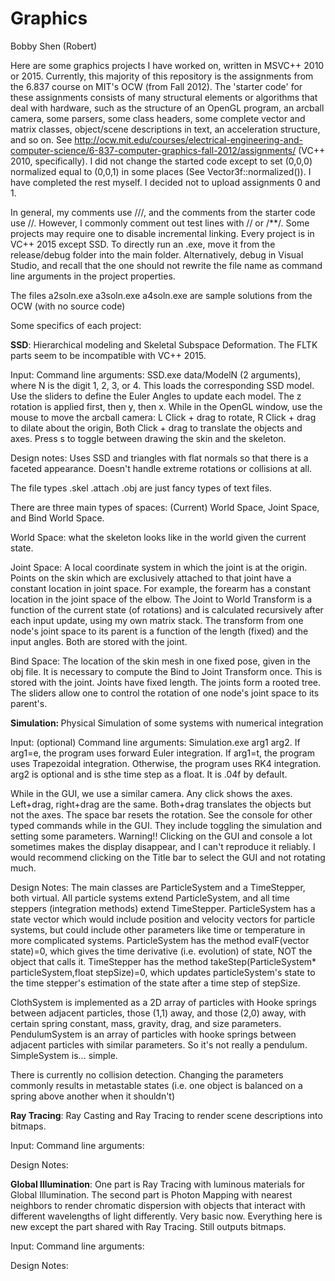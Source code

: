 # Graphics

Bobby Shen (Robert)

Here are some graphics projects I have worked on, written in MSVC++ 2010 or 2015. Currently, this majority of this repository is the assignments from the 6.837 course on MIT's OCW (from Fall 2012). The 'starter code' for these assignments consists of many structural elements or algorithms that deal with hardware, such as the structure of an OpenGL program, an arcball camera, some parsers, some class headers, some complete vector and matrix classes, object/scene descriptions in text, an acceleration structure, and so on. See http://ocw.mit.edu/courses/electrical-engineering-and-computer-science/6-837-computer-graphics-fall-2012/assignments/ (VC++ 2010, specifically). I did not change the started code except to set (0,0,0) normalized equal to (0,0,1) in some places (See Vector3f::normalized()). I have completed the rest myself. I decided not to upload assignments 0 and 1.

In general, my comments use ///, and the comments from the starter code use //. However, I commonly comment out test lines with // or /**/. Some projects may require one to disable incremental linking. Every project is in VC++ 2015 except SSD. To directly run an .exe, move it from the release/debug folder into the main folder. Alternatively, debug in Visual Studio, and recall that the one should not rewrite the file name as command line arguments in the project properties.

The files a2soln.exe a3soln.exe a4soln.exe are sample solutions from the OCW (with no source code)

Some specifics of each project:

<b>SSD</b>: Hierarchical modeling and Skeletal Subspace Deformation. The FLTK parts seem to be incompatible with VC++ 2015.

Input: Command line arguments: SSD.exe data/ModelN (2 arguments), where N is the digit 1, 2, 3, or 4. This loads the corresponding SSD model. Use the sliders to define the Euler Angles to update each model. The z rotation is applied first, then y, then x. While in the OpenGL window, use the mouse to move the arcball camera: L Click + drag to rotate, R Click + drag to dilate about the origin, Both Click + drag to translate the objects and axes. Press s to toggle between drawing the skin and the skeleton.

Design notes: Uses SSD and triangles with flat normals so that there is a faceted appearance. Doesn't handle extreme rotations or collisions at all.

The file types .skel .attach .obj are just fancy types of text files.

There are three main types of spaces: (Current) World Space, Joint Space, and Bind World Space. 

World Space: what the skeleton looks like in the world given the current state. 

Joint Space: A local coordinate system in which the joint is at the origin. Points on the skin which are exclusively attached to that joint have a constant location in joint space. For example, the forearm has a constant location in the joint space of the elbow. The Joint to World Transform is a function of the current state (of rotations) and is calculated recursively after each input update, using my own matrix stack. The transform from one node's joint space to its parent is a function of the length (fixed) and the input angles. Both are stored with the joint.

Bind Space: The location of the skin mesh in one fixed pose, given in the obj file. It is necessary to compute the Bind to Joint Transform once. This is stored with the joint.
Joints have fixed length. The joints form a rooted tree. The sliders allow one to control the rotation of one node's joint space to its parent's. 

<b>Simulation: </b> Physical Simulation of some systems with numerical integration

Input: (optional)
Command line arguments: Simulation.exe arg1 arg2. If arg1=e, the program uses forward Euler integration. If arg1=t, the program uses Trapezoidal integration. Otherwise, the program uses RK4 integration. arg2 is optional and is sthe time step as a float. It is .04f by default. 

While in the GUI, we use a similar camera. Any click shows the axes. Left+drag, right+drag are the same. Both+drag translates the objects but not the axes. The space bar resets the rotation. See the console for other typed commands while in the GUI. They include toggling the simulation and setting some parameters. Warning!! Clicking on the GUI and console a lot sometimes makes the display disappear, and I can't reproduce it reliably. I would recommend clicking on the Title bar to select the GUI and not rotating much.

Design Notes: The main classes are ParticleSystem and a TimeStepper, both virtual. All particle systems extend ParticleSystem, and all time steppers (integration methods) extend TimeStepper. ParticleSystem has a state vector which would include position and velocity vectors for particle systems, but could include other parameters like time or temperature in more complicated systems. ParticleSystem has the method evalF(vector<Vector3f> state)=0, which gives the time derivative (i.e. evolution) of state, NOT the object that calls it. TimeStepper has the method takeStep(ParticleSystem* particleSystem,float stepSize)=0, which updates particleSystem's state to the time stepper's estimation of the state after a time step of stepSize. 

ClothSystem is implemented as a 2D array of particles with Hooke springs between adjacent particles, those (1,1) away, and those (2,0) away, with certain spring constant, mass, gravity, drag, and size parameters. PendulumSystem is an array of particles with hooke springs between adjacent particles with similar parameters. So it's not really a pendulum. SimpleSystem is... simple.

There is currently no collision detection. Changing the parameters commonly results in metastable states (i.e. one object is balanced on a spring above another when it shouldn't)

<b>Ray Tracing</b>: Ray Casting and Ray Tracing to render scene descriptions into bitmaps.

Input: Command line arguments: 

Design Notes:

<b>Global Illumination</b>: One part is Ray Tracing with luminous materials for Global Illumination. The second part is Photon Mapping with nearest neighbors to render chromatic dispersion with objects that interact with different wavelengths of light differently. Very basic now. Everything here is new except the part shared with Ray Tracing. Still outputs bitmaps.

Input: Command line arguments:

Design Notes:
